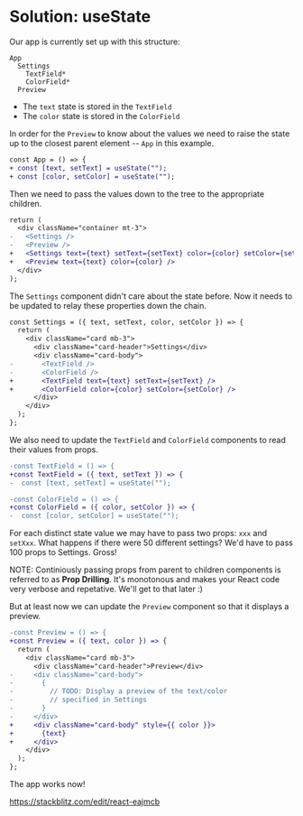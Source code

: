 # Solution: useState

Our app is currently set up with this structure:

```
App
  Settings
    TextField*
    ColorField*
  Preview
```

- The `text` state is stored in the `TextField`
- The `color` state is stored in the `ColorField`

In order for the `Preview` to know about the values we need to raise the state up to the closest parent element -- `App` in this example.

```diff
const App = () => {
+ const [text, setText] = useState("");
+ const [color, setColor] = useState("");
```

Then we need to pass the values down to the tree to the appropriate children.

```diff
return (
  <div className="container mt-3">
-   <Settings />
-   <Preview />
+   <Settings text={text} setText={setText} color={color} setColor={setColor} />
+   <Preview text={text} color={color} />
  </div>
);
```

The `Settings` component didn't care about the state before. Now it needs to be updated to relay these properties down the chain.

```diff
const Settings = ({ text, setText, color, setColor }) => {
  return (
    <div className="card mb-3">
      <div className="card-header">Settings</div>
      <div className="card-body">
-       <TextField />
-       <ColorField />
+       <TextField text={text} setText={setText} />
+       <ColorField color={color} setColor={setColor} />
      </div>
    </div>
  );
};
```

We also need to update the `TextField` and `ColorField` components to read their values from props.

```diff
-const TextField = () => {
+const TextField = ({ text, setText }) => {
-  const [text, setText] = useState("");
```

```diff
-const ColorField = () => {
+const ColorField = ({ color, setColor }) => {
-  const [color, setColor] = useState("");
```

For each distinct state value we may have to pass two props: `xxx` and `setXxx`. What happens if there were 50 different settings? We'd have to pass 100 props to Settings. Gross!

NOTE: Continiously passing props from parent to children components is referred to as **Prop Drilling**. It's monotonous and makes your React code very verbose and repetative. We'll get to that later :)

But at least now we can update the `Preview` component so that it displays a preview.

```diff
-const Preview = () => {
+const Preview = ({ text, color }) => {
  return (
    <div className="card mb-3">
      <div className="card-header">Preview</div>
-     <div className="card-body">
-       {
-         // TODO: Display a preview of the text/color
-         // specified in Settings
-       }
-     </div>
+     <div className="card-body" style={{ color }}>
+       {text}
+     </div>
    </div>
  );
};
```

The app works now!

https://stackblitz.com/edit/react-eajmcb
